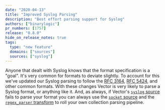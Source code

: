 ```yaml
---
date: "2020-04-13"
title: "Improved Syslog Parsing"
description: "Best effort parsing support for Syslog"
authors: ["binarylogic"]
pr_numbers: [1757]
release: "0.8.0"
hide_on_release_notes: true
tags:
  type: "new feature"
  domains: ["sources"]
  sources: ["syslog"]
---
```


Anyone that dealt with Syslog knows that the format specification is a "goal".
It's very common for formats to deviate slightly. To account for this we've
updated our Syslog parsing to follow the [RFC 3164][urls.syslog_3164],
[RFC 5424][urls.syslog_5424], and other common formats. With these changes
Vector is very likely to parse a Syslog format, or anything like it. And, as
always, if Vector's [`syslog` source][docs.sources.syslog] fails to parse your
format you can always use the [`socket` source][docs.sources.socket] and the
[`regex_parser` transform][docs.transforms.regex_parser] to roll your own
collection parsing pipeline.

[docs.sources.socket]: /docs/reference/configuration/sources/socket/
[docs.sources.syslog]: /docs/reference/configuration/sources/syslog/
[docs.transforms.regex_parser]: /docs/reference/vrl/functions/#parse_regex
[urls.syslog_3164]: https://tools.ietf.org/html/rfc3164
[urls.syslog_5424]: https://tools.ietf.org/html/rfc5424
